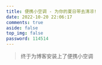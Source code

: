 ```yaml
---
title: 便携小空调 - 为你的夏日带去清凉!
date: 2022-10-20 22:06:17
comments: true
aside: false
top_img: false
password: 114514
---
```


> 终于为博客安装上了便携小空调

<style>
.copyright-box a {
  border-bottom: none !important;
  padding: 0 !important;
}
</style>

<div id="air-conditioner-vue"></div>
<script defer data-pjax src='https://npm.elemecdn.com/anzhiyu-air-conditioner@1.0.1/index.3f125bc6.js'></script>